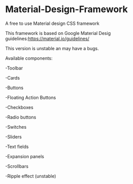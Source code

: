 # Material-Design-Framework
A free to use Material design CSS framework

This framework is based on Google Material Desig guidelines:https://material.io/guidelines/

This version is unstable an may have a bugs.


Available components:

-Toolbar

-Cards

-Buttons

   -Floating Action Buttons
  
-Checkboxes

-Radio buttons

-Switches

-Sliders

-Text fields

-Expansion panels

-Scrollbars

-Ripple effect (unstable)

